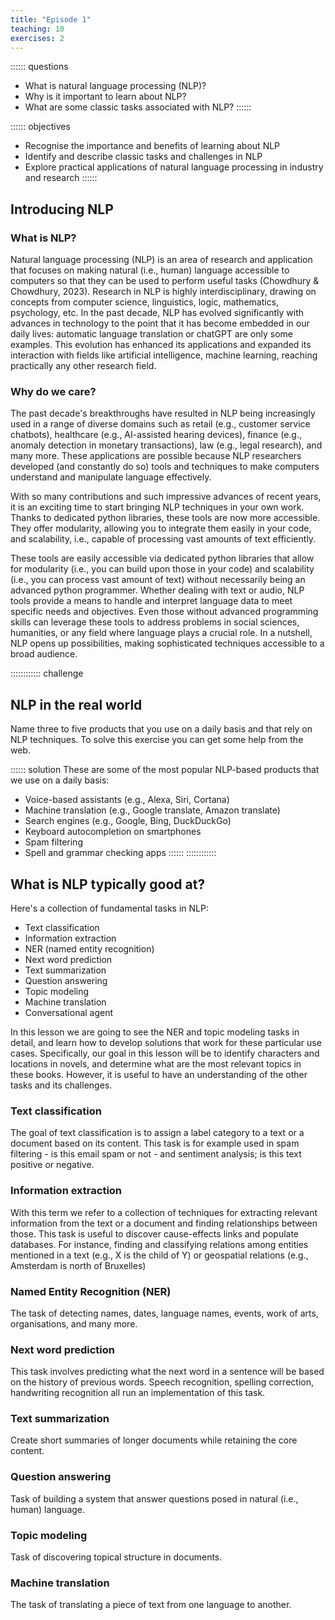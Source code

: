 ```yaml
---
title: "Episode 1"
teaching: 10
exercises: 2
---
```


:::::: questions 
- What is natural language processing (NLP)?
- Why is it important to learn about NLP?
- What are some classic tasks associated with NLP?
::::::

:::::: objectives
- Recognise the importance and benefits of learning about NLP
- Identify and describe classic tasks and challenges in NLP 
- Explore practical applications of natural language processing in industry and research
::::::

## Introducing NLP

### What is NLP?
Natural language processing (NLP) is an area of research and application that focuses on making natural (i.e., human) language accessible to computers so that they can be used to perform useful tasks (Chowdhury & Chowdhury, 2023). Research in NLP is highly interdisciplinary, drawing on concepts from computer science, linguistics, logic, mathematics, psychology, etc. In the past decade, NLP has evolved significantly with advances in technology to the point that it has become embedded in our daily lives: automatic language translation or chatGPT are only some examples. This evolution has enhanced its applications and expanded its interaction with fields like artificial intelligence, machine learning, reaching practically any other research field.

### Why do we care?
The past decade's breakthroughs have resulted in NLP being increasingly used in a range of diverse domains such as retail (e.g., customer service chatbots), healthcare (e.g., AI-assisted hearing devices), finance (e.g., anomaly detection in monetary transactions), law (e.g., legal research), and many more. These applications are possible because NLP researchers developed (and constantly do so) tools and techniques to make computers understand and manipulate language effectively.

With so many contributions and such impressive advances of recent years, it is an exciting time to start bringing NLP techniques in your own work. Thanks to dedicated python libraries, these tools are now more accessible. They offer modularity, allowing you to integrate them easily in your code, and scalability, i.e., capable of processing vast amounts of text efficiently. 

These tools are easily accessible via dedicated python libraries that allow for modularity (i.e., you can build upon those in your code) and scalability (i.e., you can process vast amount of text) without necessarily being an advanced python programmer. Whether dealing with text or audio, NLP tools provide a means to handle and interpret language data to meet specific needs and objectives. Even those without advanced programming skills can leverage these tools to address problems in social sciences, humanities, or any field where language plays a crucial role. In a nutshell, NLP opens up possibilities, making sophisticated techniques accessible to a broad audience. 

:::::::::::: challenge 
## NLP in the real world

Name three to five products that you use on a daily basis and that rely on NLP techniques. To solve this exercise you can get 
some help from the web.


:::::: solution
These are some of the most popular NLP-based products that we use on a daily basis:

- Voice-based assistants (e.g., Alexa, Siri, Cortana)
- Machine translation (e.g., Google translate, Amazon translate)
- Search engines (e.g., Google, Bing, DuckDuckGo)
- Keyboard autocompletion on smartphones
- Spam filtering
- Spell and grammar checking apps
::::::
::::::::::::

## What is NLP typically good at?

Here's a collection of fundamental tasks in NLP:

- Text classification
- Information extraction 
- NER (named entity recognition)
- Next word prediction
- Text summarization
- Question answering
- Topic modeling
- Machine translation
- Conversational agent

In this lesson we are going to see the NER and topic modeling tasks in detail, and learn how to develop solutions that work for these particular use cases. Specifically, our goal in this lesson will be to identify characters and locations in novels, and determine what are the most relevant topics in these books. However, it is useful to have an understanding of the other tasks and its challenges.

### Text classification

The goal of text classification is to assign a label category to a text or a document based on its content. This task is for example used in spam filtering - is this email spam or not - and sentiment analysis; is this text positive or negative.

### Information extraction

With this term we refer to a collection of techniques for extracting relevant information from the text or a document and finding relationships between those. This task is useful to discover cause-effects links and populate databases. For instance, finding and classifying relations among entities mentioned in a text (e.g., X is the child of Y) or geospatial relations (e.g., Amsterdam is north of Bruxelles)

### Named Entity Recognition (NER)

The task of detecting names, dates, language names, events, work of arts, organisations, and many more.

### Next word prediction

This task involves predicting what the next word in a sentence will be based on the history of previous words.
Speech recognition, spelling correction, handwriting recognition all run an implementation of this task.

### Text summarization 

Create short summaries of longer documents while retaining the core content. 

### Question answering 

Task of building a system that answer questions posed in natural (i.e., human) language.

### Topic modeling 

Task of discovering topical structure in documents.

### Machine translation

The task of translating a piece of text from one language to another. 
